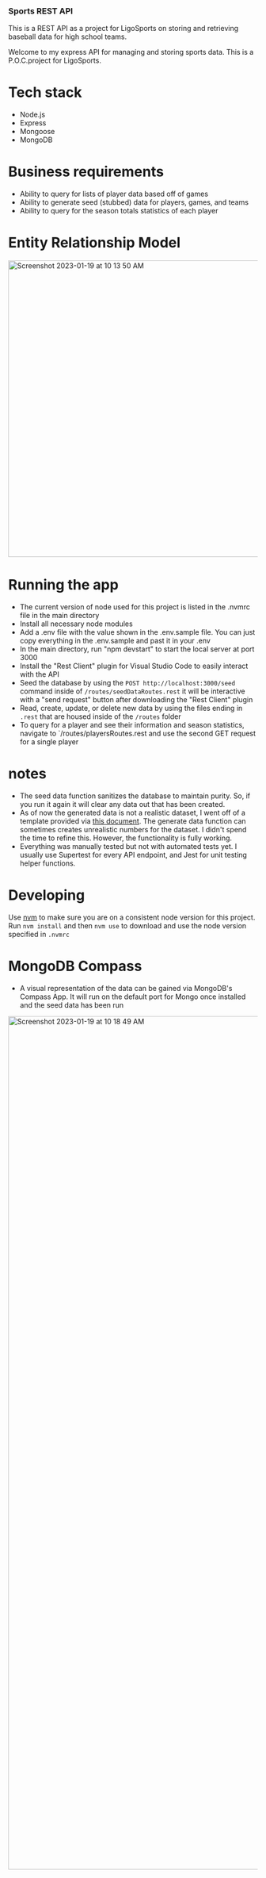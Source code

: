 ### Sports REST API
This is a REST API as a project for LigoSports on storing and retrieving baseball data for high school teams.

Welcome to my express API for managing and storing sports data. This is a P.O.C.project for LigoSports.

# Tech stack

- Node.js
- Express
- Mongoose
- MongoDB

# Business requirements

- Ability to query for lists of player data based off of games
- Ability to generate seed (stubbed) data for players, games, and teams
- Ability to query for the season totals statistics of each player

# Entity Relationship Model
<img width="598" alt="Screenshot 2023-01-19 at 10 13 50 AM" src="https://user-images.githubusercontent.com/39348241/213526701-27aac9c7-30e6-466a-b7cb-67ef9eab65cd.png">

# Running the app
- The current version of node used for this project is listed in the .nvmrc file in the main directory
- Install all necessary node modules
- Add a .env file with the value shown in the .env.sample file. You can just copy everything in the .env.sample and past it in your .env
- In the main directory, run "npm devstart" to start the local server at port 3000
- Install the "Rest Client" plugin for Visual Studio Code to easily interact with the API
- Seed the database by using the `POST http://localhost:3000/seed` command inside of `/routes/seedDataRoutes.rest` it will be interactive with a "send request" button after downloading the "Rest Client" plugin
- Read, create, update, or delete new data by using the files ending in `.rest` that are housed inside of the `/routes` folder
- To query for a player and see their information and season statistics, navigate to `/routes/playersRoutes.rest and use the second GET request for a single player


# notes
- The seed data function sanitizes the database to maintain purity. So, if you run it again it will clear any data out that has been created.
- As of now the generated data is not a realistic dataset, I went off of a template provided via [this document](https://docs.google.com/spreadsheets/d/1y5nzlebh7pAXxKLc7KKQZXCNCp9_O8YJ9BqRTbyZl9s/edit#gid=0). The generate data function can sometimes creates unrealistic numbers for the dataset. I didn't spend the time to refine this. However, the functionality is fully working. 
- Everything was manually tested but not with automated tests yet. I usually use Supertest for every API endpoint, and Jest for unit testing helper functions.

# Developing

Use [nvm](https://github.com/nvm-sh/nvm) to make sure you are on a consistent node version for this project.
Run `nvm install` and then `nvm use` to download and use the node version specified in `.nvmrc`

# MongoDB Compass
- A visual representation of the data can be gained via MongoDB's Compass App. It will run on the default port for Mongo once installed and the seed data has been run

<img width="1721" alt="Screenshot 2023-01-19 at 10 18 49 AM" src="https://user-images.githubusercontent.com/39348241/213527655-2194ae00-3ef0-4052-8cd8-e5bfbaf05d95.png">


